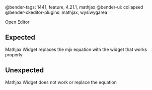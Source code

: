 @bender-tags: 1441, feature, 4.21.1, mathjax
@bender-ui: collapsed
@bender-ckeditor-plugins: mathjax, wysiwygarea

Open Editor

## Expected

Mathjax Widget replaces the mjx equation with the widget that works properly

## Unexpected

Mathjax Widget does not work or replace the equation
